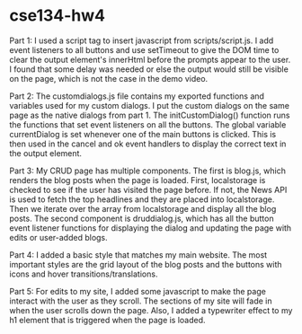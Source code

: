 # cse134-hw4

Part 1:
I used a script tag to insert javascript from scripts/script.js. I add event listeners to all buttons and use setTimeout to give the DOM time to clear the output element's innerHtml before the prompts appear to the user. I found that some delay was needed or else the output would still be visible on the page, which is not the case in the demo video.

Part 2:
The customdialogs.js file contains my exported functions and variables used for my custom dialogs. I put the custom dialogs on the same page as the native dialogs from part 1. The initCustomDialog() function runs the functions that set event listeners on all the buttons. The global variable currentDialog is set whenever one of the main buttons is clicked. This is then used in the cancel and ok event handlers to display the correct text in the output element.

Part 3:
My CRUD page has multiple components. The first is blog.js, which renders the blog posts when the page is loaded. First, localstorage is checked to see if the user has visited the page before. If not, the News API is used to fetch the top headlines and they are placed into localstorage. Then we iterate over the array from localstorage and display all the blog posts.
The second component is druddialog.js, which has all the button event listener functions for displaying the dialog and updating the page with edits or user-added blogs.

Part 4:
I added a basic style that matches my main website. The most important styles are the grid layout of the blog posts and the buttons with icons and hover transitions/translations.

Part 5:
For edits to my site, I added some javascript to make the page interact with the user as they scroll. The sections of my site will fade in when the user scrolls down the page. Also, I added a typewriter effect to my h1 element that is triggered when the page is loaded. 